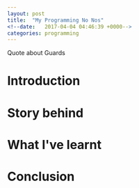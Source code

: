 ```yaml
---
layout: post
title:  "My Programming No Nos"
<!--date:   2017-04-04 04:46:39 +0000-->
categories: programming
---
```

Quote about Guards

# Introduction
# Story behind
# What I've learnt
# Conclusion